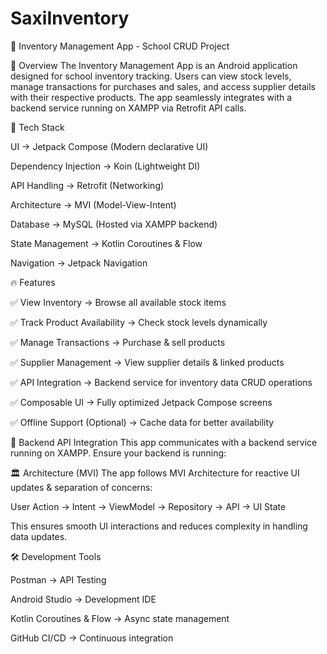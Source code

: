 # SaxiInventory

📱 Inventory Management App - School CRUD Project

📝 Overview
The Inventory Management App is an Android application designed for school inventory tracking. Users can view stock levels, manage transactions for purchases and sales, and access supplier details with their respective products. The app seamlessly integrates with a backend service running on XAMPP via Retrofit API calls.

🚀 Tech Stack

UI → Jetpack Compose (Modern declarative UI)

Dependency Injection → Koin (Lightweight DI)

API Handling → Retrofit (Networking)

Architecture → MVI (Model-View-Intent)

Database → MySQL (Hosted via XAMPP backend)

State Management → Kotlin Coroutines & Flow

Navigation → Jetpack Navigation

🔥 Features

✅ View Inventory → Browse all available stock items

✅ Track Product Availability → Check stock levels dynamically

✅ Manage Transactions → Purchase & sell products

✅ Supplier Management → View supplier details & linked products

✅ API Integration → Backend service for inventory data CRUD operations

✅ Composable UI → Fully optimized Jetpack Compose screens

✅ Offline Support (Optional) → Cache data for better availability

🔗 Backend API Integration
This app communicates with a backend service running on XAMPP. Ensure your backend is running:

🏛 Architecture (MVI)
The app follows MVI Architecture for reactive UI updates & separation of concerns:

User Action → Intent → ViewModel → Repository → API → UI State

This ensures smooth UI interactions and reduces complexity in handling data updates.

🛠 Development Tools

Postman → API Testing

Android Studio → Development IDE

Kotlin Coroutines & Flow → Async state management

GitHub CI/CD → Continuous integration
